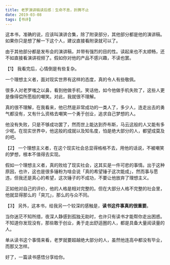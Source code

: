```yaml
---
title: 老罗演讲稿读后感：生命不息，折腾不止
date: 2019-03-08
tags: [书评]
---
```


这本书，准确的说，应该叫演讲合集，除了附录部分，其他部分都是他的演讲稿。如果你只是想了解一下这个人，建议直接看附录就可以了。

由于其他部分都是发布会的演讲稿，并带有强烈的目的性。读起来也不太顺畅，还不如直接看演讲视频了。假如你对他的产品不感兴趣，不读也罢。

【1】
我看完后，心情倒是有些复杂。

一个理想主义者，面对现实世界有这样的态度，真的令人有些敬佩。

很多人对老罗嗤之以鼻，看到他做手机，笑话他，如今他做手机失败了，这些人更是像得偿所愿般的嘲笑。对此，我就很不理解。

真的很不理解，在我看来，他已然是非常成功的一类人了，多少人，连走出去的勇气都没有，又有什么资格去嘲笑一个勇于创业，追求自己梦想的人。

他没有失败，只是不够成功罢了，然而世上能达到乔布斯，马云这般的人又能有多少呢。在现实世界中，他这般的成就以及知名度，怕是绝大部分的人，都望成莫及的吧。

【2】
一个理想主义者，在这个现实社会总显得格格不去，用他的话说，不被嘲笑的梦想，根本不值得去实现。

假如一个理想主义者，真的败给了现实社会，这其实是一件可悲的事情。出于这种原因，也许，这也是很多锤粉为啥会说「真的希望锤子这次能成」，然而事与愿违，但我还是真心的希望，这次锤子的不成功，不要让他放弃了理想主义。

正如他对自己的评价，他的人格是相对完整的。但在大部分人格不完整的社会里，他就显得那么的「突兀」，那么的与众不同。

【3】
另外，这本书，给我另一个较深的感触是，**读书这件事真的很重要**。

当你迷茫不知所措，夜深人静感到孤独无助时，也许只有读书才能帮你走出困惑。不知道你发现没有，那些敢于创业，勇于走出舒适圈的人，都是具备大量阅读量的人。

单从读书这个事情来看，老罗就要超越绝大部分的人，虽然他连高中都没有毕业，而那又怎样。

好了，一篇读书感悟分享给你。
